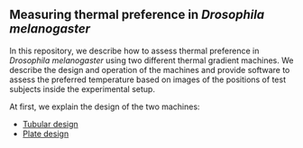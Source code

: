 ## Measuring thermal preference in _Drosophila melanogaster_

In this repository, we describe how to assess thermal preference in _Drosophila melanogaster_ using two different thermal gradient machines. We describe the design and operation of the machines and provide software to assess the preferred temperature based on images of the positions of test subjects inside the experimental setup.

At first, we explain the design of the two machines:

- [Tubular design](Design_tube.md)
- [Plate design](Design_plate.md)

